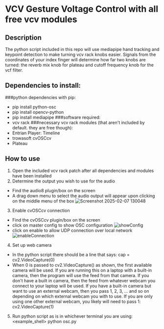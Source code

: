# VCV Gesture Voltage Control with all free vcv modules
## Description
The python script included in this repo will use mediapipe hand tracking and keypoint detection to make turning vcv rack knobs easier. Signals from the coordinates of your index finger will determine how far two knobs are turned: the reverb mix knob for plateau and cutoff frequency knob for the vcf filter.
## Dependencies to install:
###python dependencies with pip:
- pip install python-osc
- pip install opencv-python 
- pip install mediapipe 
###software required:
- vcv rack
###necessary vcv rack modules (that aren't included by default. they are free though):
- Entrian Player: Timeline
- trowasoft cvOSCcv
- Plateau
## How to use
1. Open the included vcv rack patch after all dependencies and modules have been installed
2. Determine the output you wish to use for the audio
- Find the audio8 plugin/box on the screen
- A drag down menu to select the audio output will appear upon clicking on the middle menu of the box
![Screenshot 2025-02-07 130048](https://github.com/user-attachments/assets/3c25cdd9-5dae-4493-9e31-6722fab434ca)
3. Enable cvOSCcv connection
- Find the cvOSCcv plugin/box on the screen
- click on master config to show OSC configuration
![showConfig](https://github.com/user-attachments/assets/9be99779-b28f-4820-936a-2ecdb3a8a416)
- click on enable to allow UDP connection over local network
![enableConnection](https://github.com/user-attachments/assets/a8e10b6b-a8c9-40c5-9c22-86c0990407bf)
4. Set up web camera
- In the python script there should be a line that says:
cap = cv2.VideoCapture(0)
- When 0 is passed to cv2.VideoCapture() as shown, the first available camera will be used. If you are running this on a laptop with a built-in camera, then the program will use the feed from that camera. If you don't have a built in camera, then the feed from whatever webcam you connect to your laptop will be used. If you have a built-in camera but want to use an external webcam, then you pass 1, 2, 3, ... and so on depending on which external webcam you with to use. If you are only using one other external webcam, you likely will need to pass 1:
cv2.VideoCapture(1)
5. Run python script as is in whichever terminal you are using:
<example_shell> python osc.py
